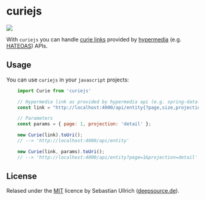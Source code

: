# curiejs
![](https://travis-ci.org/deepsource/version-master.svg?branch=master)

With `curiejs` you can handle [curie links](https://www.w3.org/TR/curie/curie-diff.html) provided by [hypermedia](https://en.wikipedia.org/wiki/Hypermedia) (e.g. [HATEOAS](https://en.wikipedia.org/wiki/HATEOAS)) APIs.

## Usage

You can use `curiejs` in your `javascript` projects:

```javascript
    import Curie from 'curiejs'

    // Hypermedia link as provided by hypermedia api (e.g. spring-data-rest)
    const link = "http://localhost:4000/api/entity{?page,size,projection}";

    // Parameters
    const params = { page: 1, projection: 'detail' };

    new Curie(link).toUri(); 
    // --> 'http://localhost:4000/api/entity'

    new Curie(link, params).toUri(); 
    // --> 'http://localhost:4000/api/entity?page=1&projection=detail'
``` 

## License

Relased under the [MIT](https://opensource.org/licenses/MIT) licence by Sebastian Ullrich ([deepsource.de](https://deepsource.de)).
